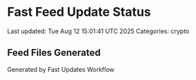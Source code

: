 # Fast Feed Update Status
Last updated: Tue Aug 12 15:01:41 UTC 2025
Categories: crypto

## Feed Files Generated

Generated by Fast Updates Workflow

